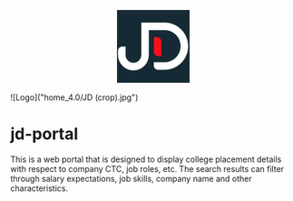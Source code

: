 <p align="center">
  <img src="home_4.0/JD (crop).jpg" height="128">
</p>

![Logo]("home_4.0/JD (crop).jpg")

# jd-portal

This is a web portal that is designed to display college placement details with respect to company CTC, job roles, etc. The search results can filter through salary expectations, job skills, company name and other characteristics.
